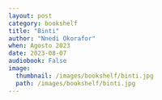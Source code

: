 ```yaml
---
layout: post
category: bookshelf
title: "Binti"
author: "Nnedi Okorafor"
when: Agosto 2023
date: 2023-08-07
audiobook: False
image:
  thumbnail: /images/bookshelf/binti.jpg
  path: /images/bookshelf/binti.jpg
---
```

